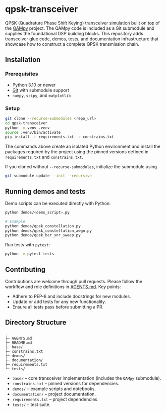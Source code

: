 # qpsk-transceiver

QPSK (Quadrature Phase Shift Keying) transceiver simulation built on top of the
[QAMpy](https://github.com/ChalmersPhotonicsLab/QAMpy) project. The QAMpy code
is included as a Git submodule and supplies the foundational DSP building
blocks. This repository adds transceiver glue code, demos, tests, and documentation
infrastructure that showcase how to construct a complete QPSK transmission
chain.

## Installation

### Prerequisites

- Python 3.10 or newer
- [Git](https://git-scm.com/) with submodule support
- `numpy`, `scipy`, and `matplotlib`

### Setup

```bash
git clone --recurse-submodules <repo_url>
cd qpsk-transceiver
python -m venv .venv
source .venv/bin/activate
pip install -r requirements.txt -c constrains.txt
```

The commands above create an isolated Python environment and install the
packages required by the project using the pinned versions defined in
`requirements.txt` and `constrains.txt`.

If you cloned without `--recurse-submodules`, initialize the submodule using

```bash
git submodule update --init --recursive
```

## Running demos and tests

Demo scripts can be executed directly with Python:

```bash
python demos/<demo_script>.py

# Example
python demos/qpsk_constellation.py
python demos/qpsk_constellation_awgn.py
python demos/qpsk_ber_snr_sweep.py
```

Run tests with `pytest`:

```bash
python -m pytest tests
```

## Contributing

Contributions are welcome through pull requests. Please follow the workflow and
role definitions in [AGENTS.md](AGENTS.md). Key points:

- Adhere to PEP-8 and include docstrings for new modules.
- Update or add tests for any new functionality.
- Ensure all tests pass before submitting a PR.

## Directory Structure

```
.
├─ AGENTS.md
├─ README.md
├─ base/
├─ constrains.txt
├─ demos/
├─ documentation/
├─ requirements.txt
└─ tests/
```

- `base/` – core transceiver implementation (includes the `QAMpy` submodule).
- `constrains.txt` – pinned versions for dependencies.
- `demos/` – example scripts and notebooks.
- `documentation/` – project documentation.
- `requirements.txt` – project dependencies.
- `tests/` – test suite.


